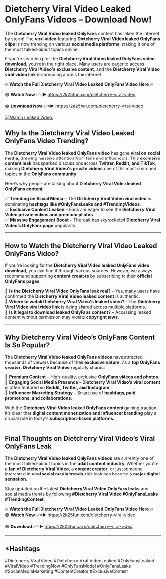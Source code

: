 # Dietcherry Viral Video Leaked OnlyFans Videos – Download Now!

The **Dietcherry Viral Video leaked OnlyFans** content has taken the internet by storm! The **viral video** featuring **Dietcherry Viral Video leaked OnlyFans clips** is now trending on various **social media platforms**, making it one of the most talked-about topics online.  

If you're searching for the **Dietcherry Viral Video leaked OnlyFans video download**, you’re in the right place. Many users are eager to access **Dietcherry Viral Video's exclusive content**, and the **Dietcherry Viral Video viral video link** is spreading across the internet.  

🔥 **Watch the Full Dietcherry Viral Video Leaked OnlyFans Video Here** 🔥  

🟢 **Watch Now** ✅=► https://2k25fun.com/dietcherry-viral-video

🟢 **Download Now** ✅=► https://2k25fun.com/dietcherry-viral-video

[![Watch Leaked Video.](https://miro.medium.com/v2/resize:fit:828/format:webp/1*cilzJN44JGOrTw9NJCrNHA.gif "Watch Leaked Video")](https://2k25fun.com/dietcherry-viral-video)

## **Why Is the Dietcherry Viral Video Leaked OnlyFans Video Trending?**  

The **Dietcherry Viral Video leaked OnlyFans video** has gone **viral on social media**, drawing massive attention from fans and influencers. This **exclusive content leak** has sparked discussions across **Twitter, Reddit, and TikTok**, making **Dietcherry Viral Video's private videos** one of the most searched topics in the **OnlyFans community**.  

Here’s why people are talking about **Dietcherry Viral Video leaked OnlyFans content**:  

✅ **Trending on Social Media** – The **Dietcherry Viral Video viral video** is dominating **hashtags like #OnlyFansLeaks and #TrendingVideos**.  
✅ **Exclusive Content Leaked** – Fans are eager to see the **Dietcherry Viral Video private videos and premium photos**.  
✅ **Massive Engagement Boost** – The leak has skyrocketed **Dietcherry Viral Video’s OnlyFans page** popularity.  

---

## **How to Watch the Dietcherry Viral Video Leaked OnlyFans Video?**  

If you're looking for the **Dietcherry Viral Video leaked OnlyFans video download**, you can find it through various sources. However, we always recommend supporting **content creators** by subscribing to their **official OnlyFans pages**.  

🔹 **Is the Dietcherry Viral Video OnlyFans leak real?** – Yes, many users have confirmed the **Dietcherry Viral Video leaked content** is authentic.  
🔹 **Where to watch Dietcherry Viral Video's leaked video?** – The **Dietcherry Viral Video viral video link** is being shared across multiple platforms.  
🔹 **Is it legal to download leaked OnlyFans content?** – Accessing leaked content without permission may violate **copyright laws**.  

---

## **Why Dietcherry Viral Video’s OnlyFans Content Is So Popular?**  

The **Dietcherry Viral Video leaked OnlyFans videos** have attracted thousands of viewers because of their **exclusive nature**. As a **top OnlyFans creator**, **Dietcherry Viral Video** regularly shares:  

📌 **Premium Content** – High-quality, exclusive **OnlyFans videos and photos**.  
📌 **Engaging Social Media Presence** – **Dietcherry Viral Video’s viral content** is often featured on **Reddit, Twitter, and Instagram**.  
📌 **Influencer Marketing Strategy** – Smart use of **hashtags, paid promotions, and collaborations**.  

With the **Dietcherry Viral Video leaked OnlyFans content** gaining traction, it’s clear that **digital content monetization and influencer branding** play a crucial role in today's **subscription-based platforms**.  

---

## **Final Thoughts on Dietcherry Viral Video’s Viral OnlyFans Leak**  

The **Dietcherry Viral Video leaked OnlyFans videos** are currently one of the most talked-about topics in the **adult content industry**. Whether you're a **fan of Dietcherry Viral Video**, a **content creator**, or just someone interested in **viral social media trends**, this leak has become a **major digital sensation**.  

Stay updated on the latest **Dietcherry Viral Video OnlyFans leaks** and social media trends by following **#Dietcherry Viral Video #OnlyFansLeaks #TrendingContent**.  

🔥 **Watch the Full Dietcherry Viral Video Leaked OnlyFans Video Here** 🔥  
🟢 **Watch Now** ✅=► https://2k25fun.com/dietcherry-viral-video

🟢 **Download** ✅=► https://2k25fun.com/dietcherry-viral-video

---

## *Hashtags
#Dietcherry Viral Video #Dietcherry Viral VideoLeaked #OnlyFansLeaked #ViralVideo #TrendingNow #OnlyFansModel #OnlyFansLeaks #SocialMediaMarketing #ContentCreator #ExclusiveContent  